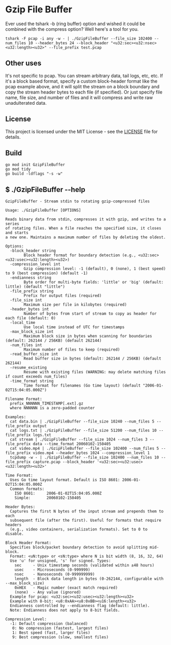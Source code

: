 # Gzip File Buffer

Ever used the tshark -b (ring buffer) option and wished it could be combined with the compress option? Well here's a tool for you.

```
tshark -F pcap -i any -w - | ./GzipFileBuffer --file_size 102400 --num_files 10 --header_bytes 24 --block_header "<u32:sec><u32:nsec><u32:length><u32>" --file_prefix test.pcap
```

## Other uses

It's not specific to pcap. You can stream arbitrary data, tail logs, etc, etc. If it's a block based format, specify a custom block-header format like the pcap example above, and it will split the stream on a block boundary and copy the stream header bytes to each file (if specified). Or just specify file name, file size, and number of files and it will compress and write raw unadulterated data.

## License

This project is licensed under the MIT License - see the [LICENSE](LICENSE) file for details.

## Build
```
go mod init GzipFileBuffer
go mod tidy
go build -ldflags "-s -w"
```

## $ ./GzipFileBuffer --help
```
GzipFileBuffer - Stream stdin to rotating gzip-compressed files

Usage: ./GzipFileBuffer [OPTIONS]

Reads binary data from stdin, compresses it with gzip, and writes to a series
of rotating files. When a file reaches the specified size, it closes and starts
a new one. Maintains a maximum number of files by deleting the oldest.

Options:
  -block_header string
        Block header format for boundary detection (e.g., <u32:sec><u32:usec><u32:length><u32>)
  -compression_level int
        Gzip compression level: -1 (default), 0 (none), 1 (best speed) to 9 (best compression) (default -1)
  -endianness string
        Byte order for multi-byte fields: 'little' or 'big' (default: little) (default "little")
  -file_prefix string
        Prefix for output files (required)
  -file_size int
        Maximum size per file in kilobytes (required)
  -header_bytes int
        Number of bytes from start of stream to copy as header for each file (default: 0)
  -local_time
        Use local time instead of UTC for timestamps
  -max_block_size int
        Maximum block size in bytes when scanning for boundaries (default: 262144 / 256KB) (default 262144)
  -num_files int
        Maximum number of files to keep (required)
  -read_buffer_size int
        Read buffer size in bytes (default: 262144 / 256KB) (default 262144)
  -resume_existing
        Resume with existing files (WARNING: may delete matching files if count exceeds num_files)
  -time_format string
        Time format for filenames (Go time layout) (default "2006-01-02T15:04:05.000Z")

Filename Format:
  prefix_NNNNNN_TIMESTAMP[.ext].gz
  where NNNNNN is a zero-padded counter

Examples:
  cat data.bin | ./GzipFileBuffer --file_size 10240 --num_files 5 --file_prefix output
  cat logs.txt | ./GzipFileBuffer --file_size 51200 --num_files 10 --file_prefix logs.txt
  cat stream | ./GzipFileBuffer --file_size 1024 --num_files 3 --file_prefix data --time_format 20060102-150405
  cat video.mp4 | ./GzipFileBuffer --file_size 102400 --num_files 5 --file_prefix video.mp4 --header_bytes 1024 --compression_level 1
  tcpdump -w - | ./GzipFileBuffer --file_size 102400 --num_files 10 --file_prefix capture.pcap --block_header '<u32:sec><u32:usec><u32:length><u32>'

Time Format:
  Uses Go time layout format. Default is ISO 8601: 2006-01-02T15:04:05.000Z
  Common formats:
    ISO 8601:     2006-01-02T15:04:05.000Z
    Simple:       20060102-150405

Header Bytes:
  Captures the first N bytes of the input stream and prepends them to each
  subsequent file (after the first). Useful for formats that require headers
  (e.g., video containers, serialization formats). Set to 0 to disable.

Block Header Format:
  Specifies block/packet boundary detection to avoid splitting mid-block.
  Format: <uN:type> or <sN:type> where N is bit width (8, 16, 32, 64)
  Use 'u' for unsigned, 's' for signed. Types:
    sec     - Unix timestamp seconds (validated within ±48 hours)
    usec    - Microseconds (0-999999)
    nsec    - Nanoseconds (0-999999999)
    length  - Block data length in bytes (0-262144, configurable with --max_block_size)
    0xHEX   - Magic number (exact match required)
    (none)  - Any value (ignored)
  Example for pcap: <u32:sec><u32:usec><u32:length><u32>
  Example with 8-bit: <u8:0xAA><u8:0xBB><u16:length><u32>
  Endianness controlled by --endianness flag (default: little).
  Note: Endianness does not apply to 8-bit fields.

Compression Level:
  -1: Default compression (balanced)
   0: No compression (fastest, largest files)
   1: Best speed (fast, larger files)
   9: Best compression (slow, smallest files)
```